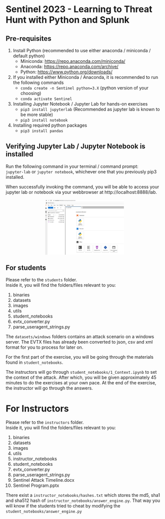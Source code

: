 # Sentinel 2023 - Learning to Threat Hunt with Python and Splunk

## Pre-requisites
1. Install Python (recommended to use either anaconda / miniconda / default python)
   - Miniconda: https://repo.anaconda.com/miniconda/
   - Anaconda: https://repo.anaconda.com/archive/
   - Python: https://www.python.org/downloads/
2. If you installed either Miniconda / Anaconda, it is recommended to run the following commands
   - `conda create -n Sentinel python=3.X` (python version of your choosing)
   - `conda activate Sentinel`
3. Installing Jupyter Notebook / Jupyter Lab for hands-on exercises
   - `pip3 install jupyterlab` (Recommended as jupyter lab is known to be more stable)
   - `pip3 install notebook`
4. Installing required python packages
   - `pip3 install pandas`

## Verifying Jupyter Lab / Jupyter Notebook is installed
Run the following command in your terminal / command prompt: <br>
`jupyter-lab` or `jupyter notebook`, whichever one that you previously pip3 installed.

When successfully invoking the command, you will be able to access your jupyter lab or notebook
via your webbrowser at http://localhost:8888/lab.

<p align="center" style="margin-bottom: 0px !important;">
  <img src="images/jupyter.png" width="50%" height="50%" alt="jupyter" align="center">
</p>

## For students
Please refer to the `students` folder. <br>
Inside it, you will find the folders/files relevant to you:
1. binaries
2. datasets
3. images
4. utils
5. student_notebooks
6. evtx_converter.py
7. parse_useragent_strings.py

The `datasets/windows` folders contains an attack scenario on
a windows server. The EVTX files has already been converted to
json, csv and xml format for you to process for later on.

For the first part of the exercise, you will be going through 
the materials found in `student_notebooks`.

The instructors will go through `student_notebooks/1_Context.ipynb`
to set the context of the attack. After which, you will be given approximately
45 minutes to do the exercises at your own pace. At the end of the exercise,
the instructor will go through the answers.

# For Instructors
Please refer to the `instructors` folder.<br>
Inside it, you will find the folders/files relevant to you:
1. binaries
2. datasets
3. images
4. utils
5. instructor_notebooks
6. student_notebooks
7. evtx_converter.py
8. parse_useragent_strings.py
9. Sentinel Attack Timeline.docx
10. Sentinel Program.pptx

There exist a `instructor_notebooks/hashes.txt` which stores the
md5, sha1 and sha512 hash of `instructor_notebooks/answer_engine.py`.
That way you will know if the students tried to cheat by modifying the `student_notebooks/answer_engine.py`
